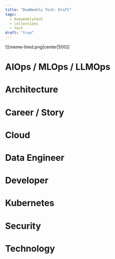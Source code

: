```yaml
---
title: "DueWeekly Tech: Draft"
tags:
  - dueweeklytech
  - collections
  - tech
draft: "true"
---
```



![[meme-tired.png|center|500]]

# AIOps / MLOps / LLMOps

# Architecture

# Career / Story
# Cloud

# Data Engineer

# Developer

# Kubernetes

# Security

# Technology
